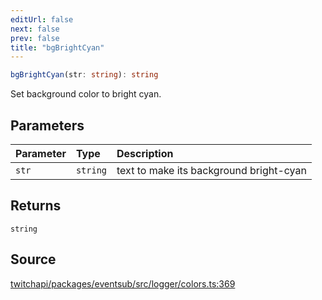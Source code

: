 ```yaml
---
editUrl: false
next: false
prev: false
title: "bgBrightCyan"
---
```


```ts
bgBrightCyan(str: string): string
```

Set background color to bright cyan.

## Parameters

| Parameter | Type | Description |
| :------ | :------ | :------ |
| `str` | `string` | text to make its background bright-cyan |

## Returns

`string`

## Source

[twitchapi/packages/eventsub/src/logger/colors.ts:369](https://github.com/pablornc/twitchapi//blob/8695acad106a836c1f0fc4c57a113f17adce41f0/packages/eventsub/src/logger/colors.ts#L369)
